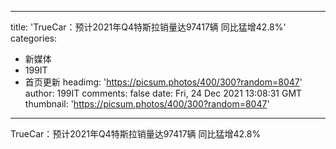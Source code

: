 
---
title: 'TrueCar：预计2021年Q4特斯拉销量达97417辆 同比猛增42.8%'
categories: 
 - 新媒体
 - 199IT
 - 首页更新
headimg: 'https://picsum.photos/400/300?random=8047'
author: 199IT
comments: false
date: Fri, 24 Dec 2021 13:08:31 GMT
thumbnail: 'https://picsum.photos/400/300?random=8047'
---

<div>   
TrueCar：预计2021年Q4特斯拉销量达97417辆 同比猛增42.8%  
</div>
            